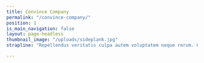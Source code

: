 ```yaml
---
title: Convince Company
permalink: "/convince-company/"
position: 1
is_main_navigation: false
layout: page-headless
thumbnail_image: "/uploads/sideplank.jpg"
strapline: "Repellendus veritatis culpa autem voluptatem neque rerum. Odit eaque voluptatem culpa vel omnis saepe. Minus sed iusto reiciendis voluptatem. Aspernatur quia sequi quos cumque quam ut."

---
```


